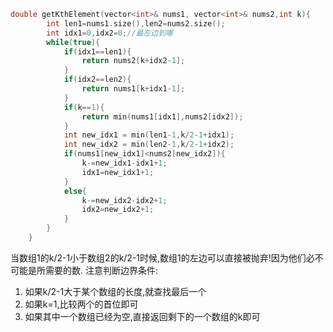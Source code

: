 ```c++
double getKthElement(vector<int>& nums1, vector<int>& nums2,int k){
        int len1=nums1.size(),len2=nums2.size();
        int idx1=0,idx2=0;//最左边到哪
        while(true){
            if(idx1==len1){
                return nums2[k+idx2-1];
            }
            if(idx2==len2){
                return nums1[k+idx1-1];
            }
            if(k==1){
                return min(nums1[idx1],nums2[idx2]);
            }
            int new_idx1 = min(len1-1,k/2-1+idx1);
            int new_idx2 = min(len2-1,k/2-1+idx2);
            if(nums1[new_idx1]<nums2[new_idx2]){
                k-=new_idx1-idx1+1;
                idx1=new_idx1+1;
            }
            else{
                k-=new_idx2-idx2+1;
                idx2=new_idx2+1;
            }
        }
    }
```
当数组1的k/2-1小于数组2的k/2-1时候,数组1的左边可以直接被抛弃!因为他们必不可能是所需要的数.
注意判断边界条件:
1. 如果k/2-1大于某个数组的长度,就查找最后一个
2. 如果k=1,比较两个的首位即可
3. 如果其中一个数组已经为空,直接返回剩下的一个数组的k即可

